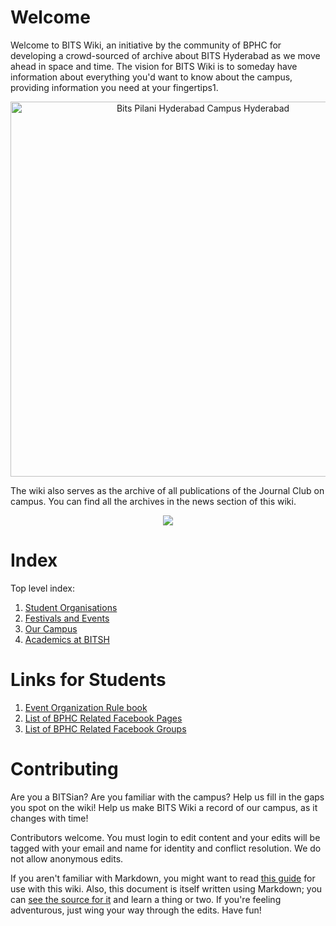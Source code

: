 <!-- TITLE: Home -->
<!-- SUBTITLE: Welcome to BITS Hyderabad's Wiki!  -->

# Welcome
Welcome to BITS Wiki, an initiative by the community of BPHC for developing a crowd-sourced of archive about BITS Hyderabad as we move ahead in space and time. The vision for BITS Wiki is to someday have information about everything you'd want to know about the campus, providing information you need at your fingertips1. 

<center>
<img src = "https://wiki.bits-hyd.org/uploads/bits-pilani-hyderabad-campus-hyderabad.jpg" alt = "Bits Pilani Hyderabad Campus Hyderabad" width = 600 px caption="A view of the campus">
</center>

The wiki also serves as the archive of all publications of the Journal Club on campus. You can find all the archives in the news section of this wiki.

<center>
<a href = "https://wiki.bits-hyd.org/news" caption = "News Archives"> <img src="https://wiki.bits-hyd.org/uploads/icons/news-icon-2.png"></a>
</center>

# Index
Top level index:

1. [Student Organisations](/orgs)
2. [Festivals and Events](/fests)
3. [Our Campus](/campus)
4. [Academics at BITSH](/acads)

# Links for Students
1. [Event Organization Rule book](/rulebooks/event-organization)
2. [List of BPHC Related Facebook Pages](/online/fb-pages)
3. [List of BPHC Related Facebook Groups](/online/fb-groups)
# Contributing
Are you a BITSian? Are you familiar with the campus? Help us fill in the gaps you spot on the wiki! Help us make BITS Wiki a record of our campus, as it changes with time!

Contributors welcome. You must login to edit content and your edits will be tagged with your email and name for identity and conflict resolution. We do not allow anonymous edits.

If you aren't familiar with Markdown, you might want to read [this guide](https://docs.requarks.io/wiki/user-guide/markdown-syntax) for use with this wiki. Also, this document is itself written using Markdown; you can [see the source for it](/source/home) and learn a thing or two. If you're feeling adventurous, just wing your way through the edits. Have fun!